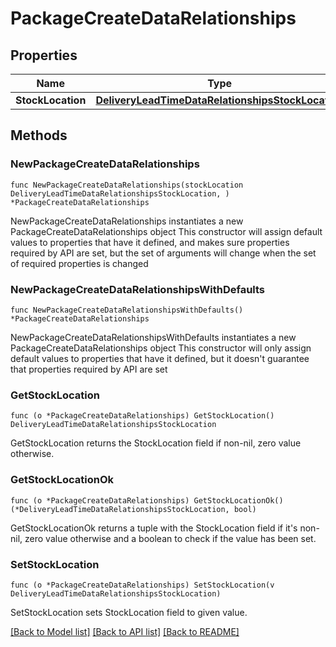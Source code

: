 # PackageCreateDataRelationships

## Properties

Name | Type | Description | Notes
------------ | ------------- | ------------- | -------------
**StockLocation** | [**DeliveryLeadTimeDataRelationshipsStockLocation**](DeliveryLeadTimeDataRelationshipsStockLocation.md) |  | 

## Methods

### NewPackageCreateDataRelationships

`func NewPackageCreateDataRelationships(stockLocation DeliveryLeadTimeDataRelationshipsStockLocation, ) *PackageCreateDataRelationships`

NewPackageCreateDataRelationships instantiates a new PackageCreateDataRelationships object
This constructor will assign default values to properties that have it defined,
and makes sure properties required by API are set, but the set of arguments
will change when the set of required properties is changed

### NewPackageCreateDataRelationshipsWithDefaults

`func NewPackageCreateDataRelationshipsWithDefaults() *PackageCreateDataRelationships`

NewPackageCreateDataRelationshipsWithDefaults instantiates a new PackageCreateDataRelationships object
This constructor will only assign default values to properties that have it defined,
but it doesn't guarantee that properties required by API are set

### GetStockLocation

`func (o *PackageCreateDataRelationships) GetStockLocation() DeliveryLeadTimeDataRelationshipsStockLocation`

GetStockLocation returns the StockLocation field if non-nil, zero value otherwise.

### GetStockLocationOk

`func (o *PackageCreateDataRelationships) GetStockLocationOk() (*DeliveryLeadTimeDataRelationshipsStockLocation, bool)`

GetStockLocationOk returns a tuple with the StockLocation field if it's non-nil, zero value otherwise
and a boolean to check if the value has been set.

### SetStockLocation

`func (o *PackageCreateDataRelationships) SetStockLocation(v DeliveryLeadTimeDataRelationshipsStockLocation)`

SetStockLocation sets StockLocation field to given value.



[[Back to Model list]](../README.md#documentation-for-models) [[Back to API list]](../README.md#documentation-for-api-endpoints) [[Back to README]](../README.md)


